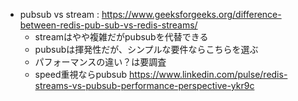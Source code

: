 - pubsub vs stream : https://www.geeksforgeeks.org/difference-between-redis-pub-sub-vs-redis-streams/
  - streamはやや複雑だがpubsubを代替できる
  - pubsubは揮発性だが、シンプルな要件ならこちらを選ぶ
  - パフォーマンスの違い？は要調査
  - speed重視ならpubsub https://www.linkedin.com/pulse/redis-streams-vs-pubsub-performance-perspective-ykr9c

